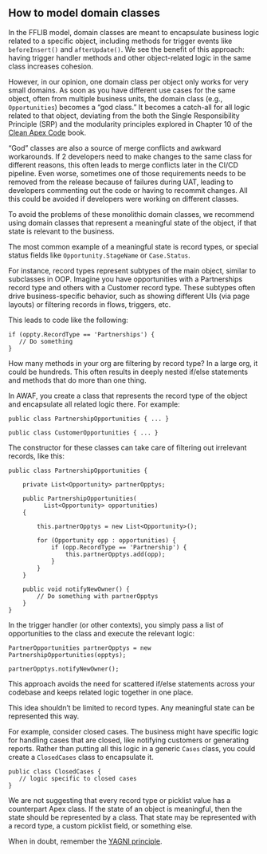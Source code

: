 ## How to model domain classes

In the FFLIB model, domain classes are meant to encapsulate business logic related to a specific object, including methods for trigger events like `beforeInsert()` and `afterUpdate()`. We see the benefit of this approach: having trigger handler methods and other object-related logic in the same class increases cohesion.

However, in our opinion, one domain class per object only works for very small domains. As soon as you have different use cases for the same object, often from multiple business units, the domain class (e.g., `Opportunities`) becomes a “god class.” It becomes a catch-all for all logic related to that object, deviating from the both the Single Responsibility Principle (SRP) and the modularity principles explored in Chapter 10 of the [Clean Apex Code](https://a.co/d/gSCaIhO) book.

“God” classes are also a source of merge conflicts and awkward workarounds. If 2 developers need to make changes to the same class for different reasons, this often leads to merge conflicts later in the CI/CD pipeline. Even worse, sometimes one of those requirements needs to be removed from the release because of failures during UAT, leading to developers commenting out the code or having to recommit changes. All this could be avoided if developers were working on different classes.

To avoid the problems of these monolithic domain classes, we recommend using domain classes that represent a meaningful state of the object, if that state is relevant to the business.

The most common example of a meaningful state is record types, or special status fields like `Opportunity.StageName` or `Case.Status`.

For instance, record types represent subtypes of the main object, similar to subclasses in OOP. Imagine you have opportunities with a Partnerships record type and others with a Customer record type. These subtypes often drive business-specific behavior, such as showing different UIs (via page layouts) or filtering records in flows, triggers, etc.

This leads to code like the following:

```apex
if (oppty.RecordType == 'Partnerships') {
   // Do something
}
```

How many methods in your org are filtering by record type? In a large org, it could be hundreds. This often results in deeply nested if/else statements and methods that do more than one thing.

In AWAF, you create a class that represents the record type of the object and encapsulate all related logic there. For example:

```apex
public class PartnershipOpportunities { ... }

public class CustomerOpportunities { ... }
```

The constructor for these classes can take care of filtering out irrelevant records, like this:

```apex{11-13}
public class PartnershipOpportunities {

    private List<Opportunity> partnerOpptys;

    public PartnershipOpportunities(
          List<Opportunity> opportunities) 
    {
    
        this.partnerOpptys = new List<Opportunity>();
        
        for (Opportunity opp : opportunities) {
            if (opp.RecordType == 'Partnership') {
                this.partnerOpptys.add(opp);
            }
        }
    }

    public void notifyNewOwner() {
        // Do something with partnerOpptys
    }
}
```

In the trigger handler (or other contexts), you simply pass a list of opportunities to the class and execute the relevant logic:

```apex
PartnerOpportunities partnerOpptys = new PartnershipOpportunities(opptys);

partnerOpptys.notifyNewOwner();
```

This approach avoids the need for scattered if/else statements across your codebase and keeps related logic together in one place.

This idea shouldn’t be limited to record types. Any meaningful state can be represented this way.

For example, consider closed cases. The business might have specific logic for handling cases that are closed, like notifying customers or generating reports. Rather than putting all this logic in a generic `Cases` class, you could create a `ClosedCases` class to encapsulate it.

```apex
public class ClosedCases {
   // logic specific to closed cases
}
```

We are not suggesting that every record type or picklist value has a counterpart Apex class. If the state of an object is meaningful, then the state should be represented by a class. That state may be represented with a record type, a custom picklist field, or something else.

When in doubt, remember the [YAGNI principle](https://martinfowler.com/bliki/Yagni.html).
